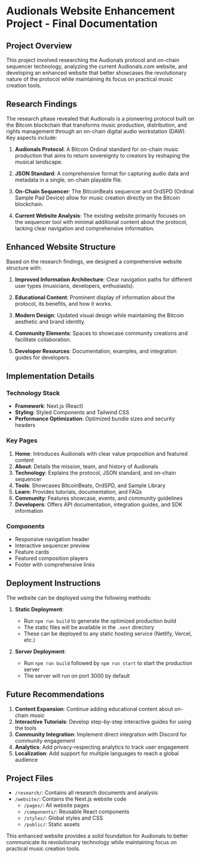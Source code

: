 # Audionals Website Enhancement Project - Final Documentation

## Project Overview
This project involved researching the Audionals protocol and on-chain sequencer technology, analyzing the current Audionals.com website, and developing an enhanced website that better showcases the revolutionary nature of the protocol while maintaining its focus on practical music creation tools.

## Research Findings
The research phase revealed that Audionals is a pioneering protocol built on the Bitcoin blockchain that transforms music production, distribution, and rights management through an on-chain digital audio workstation (DAW). Key aspects include:

1. **Audionals Protocol**: A Bitcoin Ordinal standard for on-chain music production that aims to return sovereignty to creators by reshaping the musical landscape.

2. **JSON Standard**: A comprehensive format for capturing audio data and metadata in a single, on-chain playable file.

3. **On-Chain Sequencer**: The BitcoinBeats sequencer and OrdSPD (Ordinal Sample Pad Device) allow for music creation directly on the Bitcoin blockchain.

4. **Current Website Analysis**: The existing website primarily focuses on the sequencer tool with minimal additional content about the protocol, lacking clear navigation and comprehensive information.

## Enhanced Website Structure
Based on the research findings, we designed a comprehensive website structure with:

1. **Improved Information Architecture**: Clear navigation paths for different user types (musicians, developers, enthusiasts).

2. **Educational Content**: Prominent display of information about the protocol, its benefits, and how it works.

3. **Modern Design**: Updated visual design while maintaining the Bitcoin aesthetic and brand identity.

4. **Community Elements**: Spaces to showcase community creations and facilitate collaboration.

5. **Developer Resources**: Documentation, examples, and integration guides for developers.

## Implementation Details

### Technology Stack
- **Framework**: Next.js (React)
- **Styling**: Styled Components and Tailwind CSS
- **Performance Optimization**: Optimized bundle sizes and security headers

### Key Pages
1. **Home**: Introduces Audionals with clear value proposition and featured content
2. **About**: Details the mission, team, and history of Audionals
3. **Technology**: Explains the protocol, JSON standard, and on-chain sequencer
4. **Tools**: Showcases BitcoinBeats, OrdSPD, and Sample Library
5. **Learn**: Provides tutorials, documentation, and FAQs
6. **Community**: Features showcase, events, and community guidelines
7. **Developers**: Offers API documentation, integration guides, and SDK information

### Components
- Responsive navigation header
- Interactive sequencer preview
- Feature cards
- Featured composition players
- Footer with comprehensive links

## Deployment Instructions
The website can be deployed using the following methods:

1. **Static Deployment**:
   - Run `npm run build` to generate the optimized production build
   - The static files will be available in the `.next` directory
   - These can be deployed to any static hosting service (Netlify, Vercel, etc.)

2. **Server Deployment**:
   - Run `npm run build` followed by `npm run start` to start the production server
   - The server will run on port 3000 by default

## Future Recommendations
1. **Content Expansion**: Continue adding educational content about on-chain music
2. **Interactive Tutorials**: Develop step-by-step interactive guides for using the tools
3. **Community Integration**: Implement direct integration with Discord for community engagement
4. **Analytics**: Add privacy-respecting analytics to track user engagement
5. **Localization**: Add support for multiple languages to reach a global audience

## Project Files
- `/research/`: Contains all research documents and analysis
- `/website/`: Contains the Next.js website code
  - `/pages/`: All website pages
  - `/components/`: Reusable React components
  - `/styles/`: Global styles and CSS
  - `/public/`: Static assets

This enhanced website provides a solid foundation for Audionals to better communicate its revolutionary technology while maintaining focus on practical music creation tools.
